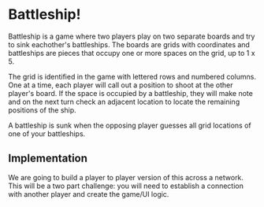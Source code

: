 # Battleship!

Battleship is a game where two players play on two separate boards and try to sink eachother's battleships. The boards are grids with coordinates and battleships are pieces that occupy one or more spaces on the grid, up to 1 x 5.

The grid is identified in the game with lettered rows and numbered columns. One at a time, each player will call out a position to shoot at the other player's board. If the space is occupied by a battleship, they will make note and on the next turn check an adjacent location to locate the remaining positions of the ship.

A battleship is sunk when the opposing player guesses all grid locations of one of your battleships.

## Implementation

We are going to build a player to player version of this across a network. This will be a two part challenge: you will need to establish a connection with another player and create the game/UI logic.
